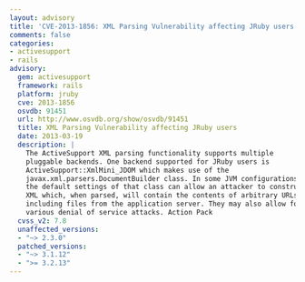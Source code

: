 ```yaml
---
layout: advisory
title: 'CVE-2013-1856: XML Parsing Vulnerability affecting JRuby users'
comments: false
categories:
- activesupport
- rails
advisory:
  gem: activesupport
  framework: rails
  platform: jruby
  cve: 2013-1856
  osvdb: 91451
  url: http://www.osvdb.org/show/osvdb/91451
  title: XML Parsing Vulnerability affecting JRuby users
  date: 2013-03-19
  description: |
    The ActiveSupport XML parsing functionality supports multiple
    pluggable backends. One backend supported for JRuby users is
    ActiveSupport::XmlMini_JDOM which makes use of the
    javax.xml.parsers.DocumentBuilder class. In some JVM configurations
    the default settings of that class can allow an attacker to construct
    XML which, when parsed, will contain the contents of arbitrary URLs
    including files from the application server. They may also allow for
    various denial of service attacks. Action Pack
  cvss_v2: 7.8
  unaffected_versions:
  - "~> 2.3.0"
  patched_versions:
  - "~> 3.1.12"
  - ">= 3.2.13"
---
```

